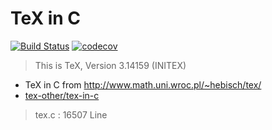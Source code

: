 # TeX in C

[![Build Status](https://travis-ci.org/TeX-host/tex-in-c.svg?branch=master&status=passed)](https://travis-ci.org/TeX-host/tex-in-c)
[![codecov](https://codecov.io/gh/inkydragon/tex-in-c/branch/master/graph/badge.svg)](https://codecov.io/gh/inkydragon/tex-in-c)


> This is TeX, Version 3.14159 (INITEX)

- TeX in C from http://www.math.uni.wroc.pl/~hebisch/tex/
- [tex-other/tex-in-c](https://github.com/tex-other/tex-in-c)

> tex.c : 16507 Line
